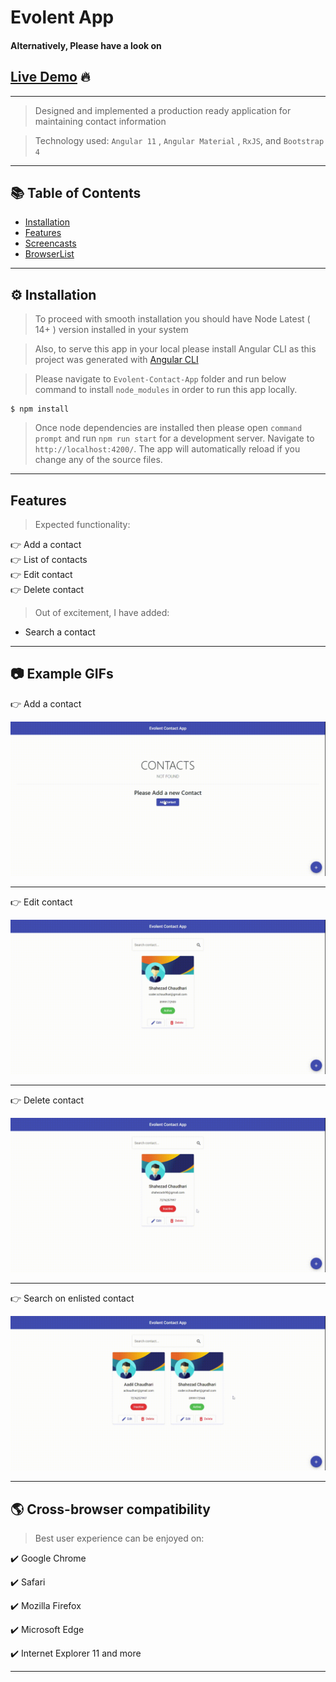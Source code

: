 # Evolent App

#### Alternatively, Please have a look on

## [Live Demo](https://evolent-contact-app.web.app/) 🔥

---

> Designed and implemented a production ready application for maintaining contact information

> Technology used: `Angular 11` , `Angular Material` , `RxJS`, and `Bootstrap 4`

---

## 📚 Table of Contents

- [Installation](#installation)
- [Features](#features)
- [Screencasts](#screencasts)
- [BrowserList](#browserlist)

---

## ⚙ Installation

> To proceed with smooth installation you should have Node Latest ( 14+ ) version installed in your system

> Also, to serve this app in your local please install Angular CLI as this project was generated with [Angular CLI](https://github.com/angular/angular-cli)

> Please navigate to `Evolent-Contact-App` folder and run below command to install `node_modules` in order to run this app locally.

```shell
$ npm install
```

> Once node dependencies are installed then please open `command prompt` and run `npm run start` for a development server.
> Navigate to `http://localhost:4200/`.
> The app will automatically reload if you change any of the source files.

---

## Features

> Expected functionality:

👉 Add a contact <br />
👉 List of contacts <br />
👉 Edit contact <br />
👉 Delete contact

> Out of excitement, I have added:

- Search a contact

---

## 📷 Example GIFs

👉 Add a contact

![Add-Contact](Add-Contact.gif)

---

👉 Edit contact

![Edit-Contact](Edit-Contact.gif)

---

👉 Delete contact

![Delete-Contact](Delete-Contact.gif)

---

👉 Search on enlisted contact

![Search-Contact](Search-Contacts.gif)

---

## 🌎 Cross-browser compatibility

> Best user experience can be enjoyed on:

✔️ Google Chrome

✔️ Safari

✔️ Mozilla Firefox

✔️ Microsoft Edge

✔️ Internet Explorer 11 and more

---

